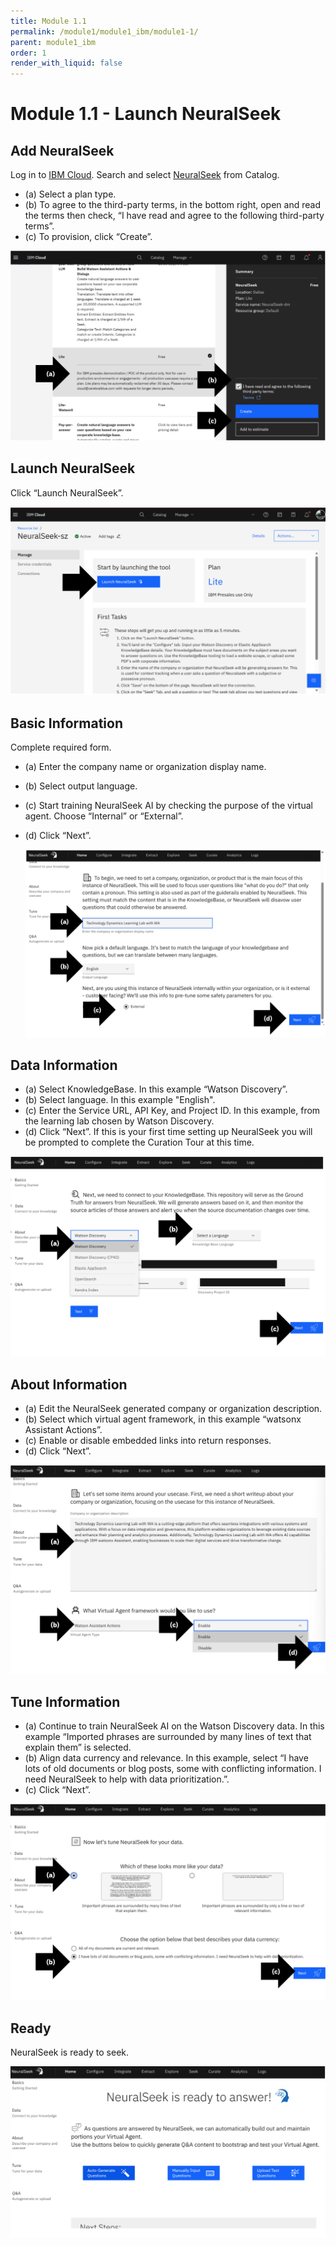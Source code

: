 ```yaml
---
title: Module 1.1
permalink: /module1/module1_ibm/module1-1/
parent: module1_ibm
order: 1
render_with_liquid: false
---
```


# Module 1.1 - Launch NeuralSeek

## Add NeuralSeek
Log in to [IBM Cloud](https://cloud.ibm.com/login?cm_sp=ibmdev-_-developer-_-trial&_gl=1*1odtrhw*_ga*NTM2NzU0MTk0LjE2OTY1MjE4NDQ.*_ga_FYECCCS21D*MTY5Njg2NzU0Ni41LjEuMTY5Njg2ODg5OS4wLjAuMA..). Search and select [NeuralSeek](https://cloud.ibm.com/catalog/services/neuralseek?cm_sp=ibmdev-_-developer-_-trial) from Catalog. 
* (a) Select a plan type. 
* (b) To agree to the third-party terms, in the bottom right, open and read the terms then check, “I have read and agree to the following third-party terms”. 
* (c) To provision, click “Create”.

![image1.1.1](images/image1.1.1.png)

## Launch NeuralSeek
Click “Launch NeuralSeek”.

![image1.1.2](images/image1.1.2.png)

## Basic Information
Complete required form. 
* (a) Enter the company name or organization display name.
* (b) Select output language.
* (c) Start training NeuralSeek AI by checking the purpose of the virtual agent. Choose “Internal” or “External”.
* (d) Click “Next”.

  ![image1.1.3](images/image1.1.3.png)

## Data Information
* (a) Select KnowledgeBase. In this example “Watson Discovery”.
* (b) Select language. In this example "English".
* (c) Enter the Service URL, API Key, and Project ID. In this example, from the learning lab chosen by Watson Discovery.
* (d) Click “Next”. If this is your first time setting up NeuralSeek you will be prompted to complete the Curation Tour at this time.

![image1.1.4](images/image1.1.4.png)

## About Information
* (a) Edit the NeuralSeek generated company or organization description.
* (b) Select which virtual agent framework, in this example “watsonx Assistant Actions”.
* (c) Enable or disable embedded links into return responses.
* (d) Click “Next”.

![image1.1.5](images/image1.1.5.png)

## Tune Information
* (a) Continue to train NeuralSeek AI on the Watson Discovery data. In this example “Imported phrases are surrounded by many lines of text that explain them” is selected.
* (b) Align data currency and relevance. In this example, select “I have lots of old documents or blog posts, some with conflicting information. I need NeuralSeek to help with data prioritization.”.
* (c) Click “Next”.

![image1.1.6](images/image1.1.6.png)

## Ready
NeuralSeek is ready to seek.

![image1.1.7](images/image1.1.7.png)
